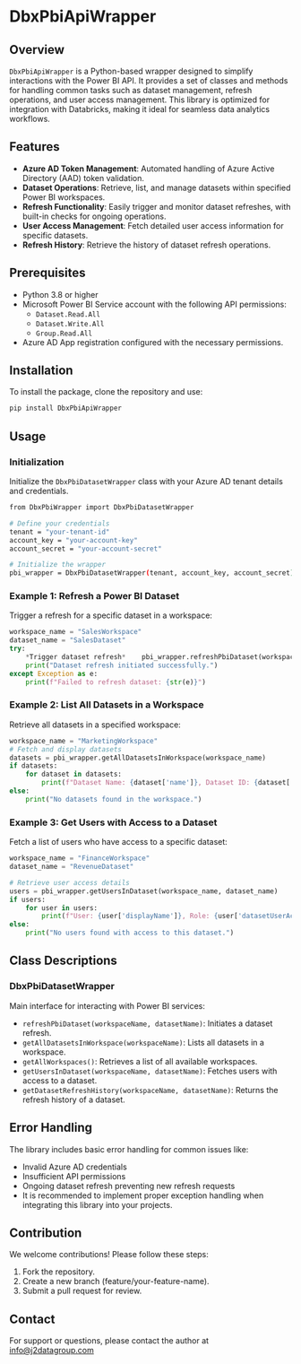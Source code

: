 # DbxPbiApiWrapper

## Overview
`DbxPbiApiWrapper` is a Python-based wrapper designed to simplify interactions with the Power BI API. It provides a set of classes and methods for handling common tasks such as dataset management, refresh operations, and user access management. This library is optimized for integration with Databricks, making it ideal for seamless data analytics workflows.

## Features
- **Azure AD Token Management**: Automated handling of Azure Active Directory (AAD) token validation.
- **Dataset Operations**: Retrieve, list, and manage datasets within specified Power BI workspaces.
- **Refresh Functionality**: Easily trigger and monitor dataset refreshes, with built-in checks for ongoing operations.
- **User Access Management**: Fetch detailed user access information for specific datasets.
- **Refresh History**: Retrieve the history of dataset refresh operations.

## Prerequisites
- Python 3.8 or higher
- Microsoft Power BI Service account with the following API permissions:
  - `Dataset.Read.All`
  - `Dataset.Write.All`
  - `Group.Read.All`
- Azure AD App registration configured with the necessary permissions.

## Installation
To install the package, clone the repository and use:

```bash
pip install DbxPbiApiWrapper
```
## Usage
### Initialization
Initialize the `DbxPbiDatasetWrapper` class with your Azure AD tenant details and credentials.

```bash
from DbxPbiWrapper import DbxPbiDatasetWrapper

# Define your credentials
tenant = "your-tenant-id"
account_key = "your-account-key"
account_secret = "your-account-secret"

# Initialize the wrapper
pbi_wrapper = DbxPbiDatasetWrapper(tenant, account_key, account_secret)
```
### Example 1: Refresh a Power BI Dataset
Trigger a refresh for a specific dataset in a workspace:
```python
workspace_name = "SalesWorkspace"
dataset_name = "SalesDataset"
try:
    *Trigger dataset refresh*    pbi_wrapper.refreshPbiDataset(workspace_name, dataset_name)
    print("Dataset refresh initiated successfully.")
except Exception as e:
    print(f"Failed to refresh dataset: {str(e)}")
```
### Example 2: List All Datasets in a Workspace
Retrieve all datasets in a specified workspace:
```python
workspace_name = "MarketingWorkspace"
# Fetch and display datasets
datasets = pbi_wrapper.getAllDatasetsInWorkspace(workspace_name)
if datasets:
    for dataset in datasets:
        print(f"Dataset Name: {dataset['name']}, Dataset ID: {dataset['id']}")
else:
    print("No datasets found in the workspace.")

```
### Example 3: Get Users with Access to a Dataset
Fetch a list of users who have access to a specific dataset:
```python
workspace_name = "FinanceWorkspace"
dataset_name = "RevenueDataset"

# Retrieve user access details
users = pbi_wrapper.getUsersInDataset(workspace_name, dataset_name)
if users:
    for user in users:
        print(f"User: {user['displayName']}, Role: {user['datasetUserAccessRight']}")
else:
    print("No users found with access to this dataset.")

```
## Class Descriptions
### DbxPbiDatasetWrapper
Main interface for interacting with Power BI services:

* `refreshPbiDataset(workspaceName, datasetName)`: Initiates a dataset refresh.
* `getAllDatasetsInWorkspace(workspaceName)`: Lists all datasets in a workspace.
* `getAllWorkspaces()`: Retrieves a list of all available workspaces.
* `getUsersInDataset(workspaceName, datasetName)`: Fetches users with access to a dataset.
* `getDatasetRefreshHistory(workspaceName, datasetName)`: Returns the refresh history of a dataset.

## Error Handling
The library includes basic error handling for common issues like:
* Invalid Azure AD credentials
* Insufficient API permissions
* Ongoing dataset refresh preventing new refresh requests
* It is recommended to implement proper exception handling when integrating this library into your projects.

## Contribution
We welcome contributions! Please follow these steps:

1. Fork the repository.
2. Create a new branch (feature/your-feature-name).
3. Submit a pull request for review.

## Contact
For support or questions, please contact the author at info@j2datagroup.com



